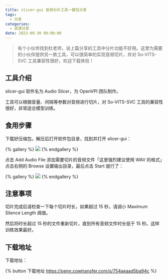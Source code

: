 ```yaml
---
title: slicer-gui 音频分片工具一键包分享
tags:
  - 分享
categories:
  - 资源分享
date: 2023-09-30 00:00:00
---
```


> 有个小伙伴找到杜老师，说上篇分享的工具中分片功能不好用。这里为需要的小伙伴提供另一款工具，可以很简单的实现音频切片，并对 So-VITS-SVC 工具兼容性很好，欢迎下载体验！

<!-- more -->

## 工具介绍

slicer-gui 软件名为 Audio Slicer，为 OpenVPI 团队制作。

工具可以根据音量、间隔等参数对音频进行切片，对 So-VITS-SVC 工具的兼容性很好，非常适合模型训练。

## 食用步骤

下载好压缩包，解压后打开软件包目录，找到并打开 slicer-gui：

{% gallery %}
![](https://cdn.dusays.com/2023/09/631-1.jpg)
{% endgallery %}

点击 Add Audio File 添加需要切片的音频文件「这里强烈建议使用 WAV 的格式」点击右侧的 Browse 设置输出目录，最后点击 Start 就行了：

{% gallery %}
![](https://cdn.dusays.com/2023/09/631-2.jpg)
{% endgallery %}

## 注意事项

切片完成后请检查一下每个切片时长，如果超过 15 秒，请调小 Maximum Silence Length 阈值。

然后将时长超过 15 秒的文件重新切片，直到所有音频文件时长低于 15 秒。这样训练效果最好。

## 下载地址

下载地址：

{% button 下载地址 https://penn.cowtransfer.com/s/754aeaad5ba94c %}